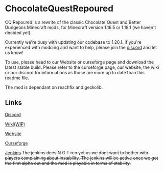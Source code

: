 # ChocolateQuestRepoured
CQ Repoured is a rewrite of the classic Chocolate Quest and Better Dungeons Minecraft mods, for Minecraft version 1.16.5 or 1.18.1 (we haven't decided yet).

Currently we're busy with updating our codebase to 1.20.1. 
If you're experienced with modding and want to help, please join the [discord](https://discord.gg/StWzzFw) and let us know!

To use, please head to our Website or curseforge page and download the latest stable build.
Please refer to the curseforge page, our website, the wiki or our discord for informations as those are more up to date than this readme file.

The mod is dependant on reachfix and geckolib.

## Links

[Discord](https://discord.gg/StWzzFw)

[Wiki(WIP)](http://wiki.cq-repoured.net)

[Website](https://cq-repoured.net)

[Curseforge](https://curse.cq-repoured.net)

~~[Jenkins](http://jenkins.thechocolatequest.gq:8080/job/The%20Chocolate%20Quest/)
The jenkins does N O T run yet as we dont want to bother with players complaining about instability.
The jenkins will be active once we got the first alpha out and the mod is playable in terms of stability.~~
